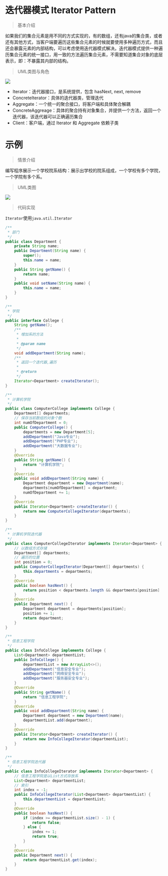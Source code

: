 # 迭代器模式 Iterator Pattern

> 基本介绍

如果我们的集合元素是用不同的方式实现的，有的数组，还有java的集合类，或者还有其他方式，当客户端要遍历这些集合元素的时候就要使用多种遍历方式，而且还会暴露元素的内部结构，可以考虑使用迭代器模式解决。迭代器模式提供一种遍历集合元素的统一接口，用一致的方法遍历集合元素，不需要知道集合对象的底层表示，即：不暴露其内部的结构。

> UML类图与角色

![](https://cdn.maxqiu.com/upload/9f739b5737f94d02b93c8b2f5b036cd4.jpg)

- Iterator：迭代器接口，是系统提供，包含 hasNext, next, remove
- ConcreteIterator：具体的迭代器类，管理迭代
- Aggregate：一个统一的聚合接口，将客户端和具体聚合解耦
- ConcreteAggreage：具体的聚合持有对象集合，并提供一个方法，返回一个迭代器，该迭代器可以正确遍历集合
- Client：客户端，通过 Iterator 和 Aggregate 依赖子类

# 示例

> 情景介绍

编写程序展示一个学校院系结构：展示出学校的院系组成，一个学校有多个学院，一个学院有多个系。

> UML类图

![](https://cdn.maxqiu.com/upload/4cee8a38367b4a7caf8a03f4401c4950.jpg)

> 代码实现

`Iterator`使用`java.util.Iterator`

```java
/**
 * 部门
 */
public class Department {
    private String name;
    public Department(String name) {
        super();
        this.name = name;
    }
    public String getName() {
        return name;
    }
    public void setName(String name) {
        this.name = name;
    }
}
```

```java
/**
 * 学院
 */
public interface College {
    String getName();
    /**
     * 增加系的方法
     *
     * @param name
     */
    void addDepartment(String name);
    /**
     * 返回一个迭代器,遍历
     *
     * @return
     */
    Iterator<Department> createIterator();
}
```

```java
/**
 * 计算机学院
 */
public class ComputerCollege implements College {
    Department[] departments;
    // 保存当前数组的对象个数
    int numOfDepartment = 0;
    public ComputerCollege() {
        departments = new Department[5];
        addDepartment("Java专业");
        addDepartment("PHP专业");
        addDepartment("大数据专业");
    }
    @Override
    public String getName() {
        return "计算机学院";
    }
    @Override
    public void addDepartment(String name) {
        Department department = new Department(name);
        departments[numOfDepartment] = department;
        numOfDepartment += 1;
    }
    @Override
    public Iterator<Department> createIterator() {
        return new ComputerCollegeIterator(departments);
    }
}
```

```java
/**
 * 计算机学院迭代器
 */
public class ComputerCollegeIterator implements Iterator<Department> {
    // 以数组方式存储
    Department[] departments;
    // 遍历的位置
    int position = 0;
    public ComputerCollegeIterator(Department[] departments) {
        this.departments = departments;
    }
    @Override
    public boolean hasNext() {
        return position < departments.length && departments[position] != null;
    }
    @Override
    public Department next() {
        Department department = departments[position];
        position += 1;
        return department;
    }
}
```

```java
/**
 * 信息工程学院
 */
public class InfoCollege implements College {
    List<Department> departmentList;
    public InfoCollege() {
        departmentList = new ArrayList<>();
        addDepartment("信息安全专业");
        addDepartment("网络安全专业");
        addDepartment("服务器安全专业");
    }
    @Override
    public String getName() {
        return "信息工程学院";
    }
    @Override
    public void addDepartment(String name) {
        Department department = new Department(name);
        departmentList.add(department);
    }
    @Override
    public Iterator<Department> createIterator() {
        return new InfoCollegeIterator(departmentList);
    }
}
```

```java
/**
 * 信息工程学院迭代器
 */
public class InfoCollegeIterator implements Iterator<Department> {
    // 信息工程学院是以List方式存放系
    List<Department> departmentList;
    // 索引
    int index = -1;
    public InfoCollegeIterator(List<Department> departmentList) {
        this.departmentList = departmentList;
    }
    @Override
    public boolean hasNext() {
        if (index >= departmentList.size() - 1) {
            return false;
        } else {
            index += 1;
            return true;
        }
    }
    @Override
    public Department next() {
        return departmentList.get(index);
    }
}
```
